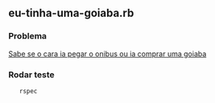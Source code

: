 ## eu-tinha-uma-goiaba.rb

### Problema
[Sabe se o cara ia pegar o onibus ou ia comprar uma goiaba](http://youpix.virgula.uol.com.br/memepedia/onibus-ou-goiaba-uma-historia-que-virou-meme/)

### Rodar teste

```shell
   rspec
``` 
